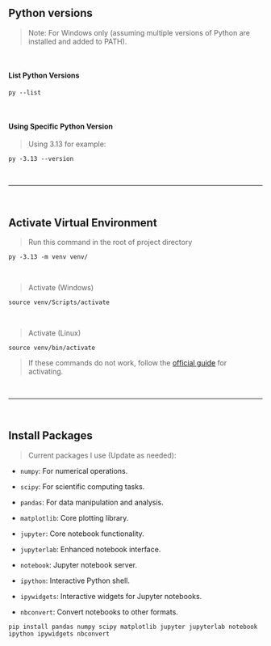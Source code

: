 ## Python versions

> Note: For Windows only (assuming multiple versions of Python are installed and added to PATH).

<br>

#### List Python Versions

```shell
py --list
```

<br>

#### Using Specific Python Version

> Using 3.13 for example: 

```shell
py -3.13 --version
```

<br>

---

<br>

## Activate Virtual Environment

> Run this command in the root of project directory

```shell
py -3.13 -m venv venv/
```

<br>

> Activate (Windows)

```shell
source venv/Scripts/activate
```

<br>

> Activate (Linux)

```shell
source venv/bin/activate
```

> If these commands do not work, follow the [official guide](https://docs.python.org/3/tutorial/venv.html) for activating.

<br>

---

<br>

## Install Packages

> Current packages I use (Update as needed):

- `numpy`: For numerical operations.
- `scipy`: For scientific computing tasks.
- `pandas`: For data manipulation and analysis.
- `matplotlib`: Core plotting library.

- `jupyter`: Core notebook functionality.
- `jupyterlab`: Enhanced notebook interface.
- `notebook`: Jupyter notebook server.
- `ipython`: Interactive Python shell.
- `ipywidgets`: Interactive widgets for Jupyter notebooks.
- `nbconvert`: Convert notebooks to other formats.

```shell
pip install pandas numpy scipy matplotlib jupyter jupyterlab notebook ipython ipywidgets nbconvert
```